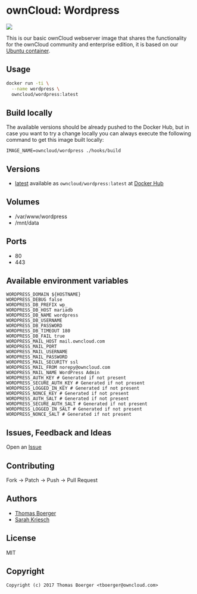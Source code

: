 # ownCloud: Wordpress

[![](https://images.microbadger.com/badges/image/owncloud/wordpress.svg)](https://microbadger.com/images/owncloud/wordpress "Get your own image badge on microbadger.com")

This is our basic ownCloud webserver image that shares the functionality for the ownCloud community and enterprise edition, it is based on our [Ubuntu container](https://registry.hub.docker.com/u/owncloud/ubuntu/).


## Usage

```bash
docker run -ti \
  --name wordpress \
  owncloud/wordpress:latest
```


## Build locally

The available versions should be already pushed to the Docker Hub, but in case you want to try a change locally you can always execute the following command to get this image built locally:

```
IMAGE_NAME=owncloud/wordpress ./hooks/build
```


## Versions

* [latest](https://github.com/owncloud-docker/wordpress/tree/master) available as ```owncloud/wordpress:latest``` at [Docker Hub](https://registry.hub.docker.com/u/owncloud/wordpress/)


## Volumes

* /var/www/wordpress
* /mnt/data


## Ports

* 80
* 443


## Available environment variables

```
WORDPRESS_DOMAIN ${HOSTNAME}
WORDPRESS_DEBUG false
WORDPRESS_DB_PREFIX wp_
WORDPRESS_DB_HOST mariadb
WORDPRESS_DB_NAME wordpress
WORDPRESS_DB_USERNAME
WORDPRESS_DB_PASSWORD
WORDPRESS_DB_TIMEOUT 180
WORDPRESS_DB_FAIL true
WORDPRESS_MAIL_HOST mail.owncloud.com
WORDPRESS_MAIL_PORT
WORDPRESS_MAIL_USERNAME
WORDPRESS_MAIL_PASSWORD
WORDPRESS_MAIL_SECURITY ssl
WORDPRESS_MAIL_FROM norepy@owncloud.com
WORDPRESS_MAIL_NAME WordPress Admin
WORDPRESS_AUTH_KEY # Generated if not present
WORDPRESS_SECURE_AUTH_KEY # Generated if not present
WORDPRESS_LOGGED_IN_KEY # Generated if not present
WORDPRESS_NONCE_KEY # Generated if not present
WORDPRESS_AUTH_SALT # Generated if not present
WORDPRESS_SECURE_AUTH_SALT # Generated if not present
WORDPRESS_LOGGED_IN_SALT # Generated if not present
WORDPRESS_NONCE_SALT # Generated if not present
```


## Issues, Feedback and Ideas

Open an [Issue](https://github.com/owncloud-docker/wordpress/issues)


## Contributing

Fork -> Patch -> Push -> Pull Request


## Authors

* [Thomas Boerger](https://github.com/tboerger)
* [Sarah Kriesch](https://github.com/skriesch)


## License

MIT


## Copyright

```
Copyright (c) 2017 Thomas Boerger <tboerger@owncloud.com>
```

